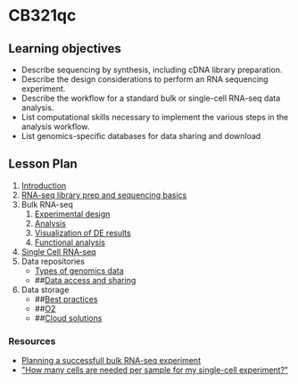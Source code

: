 # CB321qc
## Learning objectives

* Describe sequencing by synthesis, including cDNA library preparation.
* Describe the design considerations to perform an RNA sequencing experiment.
* Describe the workflow for a standard bulk or single-cell RNA-seq data analysis.
* List computational skills necessary to implement the various steps in the analysis workflow.
* List genomics-specific databases for data sharing and download

## Lesson Plan

1. [Introduction](slides/Intro_to_rnaseq_lecture_cb321.pdf)
1. [RNA-seq library prep and sequencing basics](https://hbctraining.github.io/Intro-to-rnaseq-hpc-salmon-flipped/lessons/01_intro-to-RNAseq.html)
1. Bulk RNA-seq
    1. [Experimental design](https://hbctraining.github.io/DGE_workshop_salmon_online/lessons/experimental_planning_considerations.html)
    1. [Analysis](https://hbctraining.github.io/rnaseq-cb321/lessons/analysis_methods.html)
    1. [Visualization of DE results](https://hbctraining.github.io/Training-modules/planning_successful_rnaseq/lessons/data_visualization.html)
    1. [Functional analysis](slides/functional_analysis.pdf)
1. [Single Cell RNA-seq](slides/Intro-to-scRNAseq-analysis.pdf)
1. Data repositories
    * [Types of genomics data](slides/file_formats.pdf)
    * ##[Data access and sharing](lessons/access-deposit.md)
1. Data storage 
    * ##[Best practices]()
    * ##[O2]()
    * ##[Cloud solutions]()

### Resources

* [Planning a successfull bulk RNA-seq experiment](https://hbctraining.github.io/Training-modules/planning_successful_rnaseq/#contents)
* ["How many cells are needed per sample for my single-cell experiment?"](https://satijalab.org/howmanycells/)
